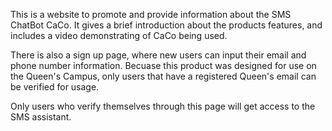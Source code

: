 This is a website to promote and provide information about the SMS ChatBot CaCo. It gives a brief introduction about the products features, and includes a video demonstrating of CaCo being used.

There is also a sign up page, where new users can input their email and phone number information.  Becuase this product was designed for use on the Queen's Campus, only users that have a registered Queen's email can be verified for usage.

Only users who verify themselves through this page will get access to the SMS assistant.

